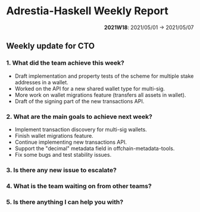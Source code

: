 # Adrestia-Haskell Weekly Report

<p align="right">
  <strong>2021W18</strong>: 2021/05/01 → 2021/05/07
</p>

## Weekly update for CTO

### 1. What did the team achieve this week?

- Draft implementation and property tests of the scheme for multiple stake addresses in a wallet.
- Worked on the API for a new shared wallet type for multi-sig.
- More work on wallet migrations feature (transfers all assets in wallet).
- Draft of the signing part of the new transactions API.

### 2. What are the main goals to achieve next week?

- Implement transaction discovery for multi-sig wallets.
- Finish wallet migrations feature.
- Continue implementing new transactions API.
- Support the "decimal" metadata field in offchain-metadata-tools.
- Fix some bugs and test stability issues.

### 3. Is there any new issue to escalate?

### 4. What is the team waiting on from other teams?

### 5. Is there anything I can help you with?

